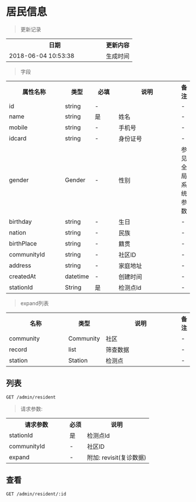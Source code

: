 # 居民信息

> 更新记录

<table>
    <tr>
        <th style="width:250px;">日期</th>
        <th>更新内容</th>
    </tr>
    <tr>
        <td>2018-06-04 10:53:38</td>
        <td>生成时间</td>
    </tr>
</table>

> 字段

<table>
    <tr>
        <th style="width:150px;">属性名称</th>
        <th style="width:60px;">类型</th>
        <th style="width:60px;">必填</th>
        <th style="width:200px;">说明</th>
        <th>备注</th>
    </tr>
    <tr>
        <td>id</td>
        <td>string</td>
        <td>-</td>
        <td></td>
        <td>-</td>
    </tr>
    <tr>
        <td>name</td>
        <td>string</td>
        <td>是</td>
        <td>姓名</td>
        <td>-</td>
    </tr>
    <tr>
        <td>mobile</td>
        <td>string</td>
        <td>-</td>
        <td>手机号</td>
        <td>-</td>
    </tr>
    <tr>
        <td>idcard</td>
        <td>string</td>
        <td>-</td>
        <td>身份证号</td>
        <td>-</td>
    </tr>
    <tr>
        <td>gender</td>
        <td>Gender</td>
        <td>-</td>
        <td>性别</td>
        <td>参见全局系统参数</td>
    </tr>
    <tr>
        <td>birthday</td>
        <td>string</td>
        <td>-</td>
        <td>生日</td>
        <td>-</td>
    </tr>
    <tr>
        <td>nation</td>
        <td>string</td>
        <td>-</td>
        <td>民族</td>
        <td>-</td>
    </tr>
    <tr>
        <td>birthPlace</td>
        <td>string</td>
        <td>-</td>
        <td>籍贯</td>
        <td>-</td>
    </tr>
    <tr>
        <td>communityId</td>
        <td>string</td>
        <td>-</td>
        <td>社区ID</td>
        <td>-</td>
    </tr>
    <tr>
        <td>address</td>
        <td>string</td>
        <td>-</td>
        <td>家庭地址</td>
        <td>-</td>
    </tr>
    <tr>
        <td>createdAt</td>
        <td>datetime</td>
        <td>-</td>
        <td>创建时间</td>
        <td>-</td>
    </tr>
     <tr>
           <td>stationId</td>
           <td>String</td>
           <td>是</td>
           <td>检测点Id</td>
           <td>-</td>
   </tr>
</table>

> expand列表

<table>
    <tr>
        <th style="width:150px;">名称</th>
        <th style="width:60px;">类型</th>
        <th style="width:200px;">说明</th>
        <th>备注</th>
    </tr>
    <tr>
        <td>community</td>
        <td>Community</td>
        <td>社区</td>
        <td>-</td>
    </tr>
    <tr>
        <td>record</td>
        <td>list</td>
        <td>筛查数据</td>
        <td>-</td>
    </tr>
    <tr>
        <td>station</td>
        <td>Station</td>
        <td>检测点</td>
        <td>-</td>
    </tr>
</table>

## 列表

```
GET /admin/resident
```

> 请求参数:

<table>
    <tr>
        <th style="width:150px;">请求参数</th>
        <th>必须</th>
        <th>说明</th>
    </tr>
        <tr>
            <td>stationId</td>
            <td>是</td>
            <td>检测点Id</td>
        </tr>
    <tr>
        <td>communityId</td>
        <td>-</td>
        <td>社区ID</td>
    </tr>
    <tr>
        <td>expand</td>
        <td>-</td>
        <td>附加: revisit(复诊数据)</td>
    </tr>
</table>

## 查看

```
GET /admin/resident/:id
```


